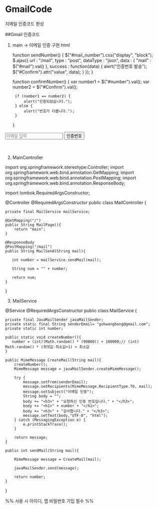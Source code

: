 # GmailCode
지메일 인증코드 완성

##Gmail 인증코드

1. main -> 이메일 인증 구현 html

	function sendNumber() {
		$("#mail_number").css("display", "block");
		$.ajax({
			url : "/mail",
			type : "post",
			dataType : "json",
			data : {
				"mail" : $("#mail").val()
			},
			success : function(data) {
				alert("인증번호 발송");
				$("#Confirm").attr("value", data);
			}
		});
	}

	function confirmNumber() {
		var number1 = $("#number").val();
		var number2 = $("#Confirm").val();

		if (number1 == number2) {
			alert("인증되었습니다.");
		} else {
			alert("번호가 다릅니다.");
		}
	}
</script>
<body>
	<div id="mail_input" name="mail_input">
		<input type="text" name="mail" id="mail" placeholder="이메일 입력">
		<button type="button" id="sendBtn" name="sendBtn"
			onclick="sendNumber()">인증번호</button>
	</div>
	<br>
	<div id="mail_number" name="mail_number" style="display: none">
		<input type="text" name="number" id="number" placeholder="인증번호 입력">
		<button type="button" name="confirmBtn" id="confirmBtn"
			onclick="confirmNumber()">이메일 인증</button>
	</div>
	<br>
	<input type="text" id="Confirm" name="Confirm" style="display: none"
		value="">
</body>
</html>

2. MainController 

import org.springframework.stereotype.Controller;
import org.springframework.web.bind.annotation.GetMapping;
import org.springframework.web.bind.annotation.PostMapping;
import org.springframework.web.bind.annotation.ResponseBody;

import lombok.RequiredArgsConstructor;

@Controller
@RequiredArgsConstructor
public class MailController {

    private final MailService mailService;

    @GetMapping("/")
    public String MailPage(){
        return "main";
    }

    @ResponseBody
    @PostMapping("/mail")
    public String MailSend(String mail){

       int number = mailService.sendMail(mail);

       String num = "" + number;

       return num;
    }
}


3. MailService

@Service
@RequiredArgsConstructor
public class MailService {

    private final JavaMailSender javaMailSender;
    private static final String senderEmail= "gohwangbong@gmail.com";
    private static int number;

    public static void createNumber(){
       number = (int)(Math.random() * (90000)) + 100000;// (int) Math.random() * (최댓값-최소값+1) + 최소값
    }

    public MimeMessage CreateMail(String mail){
        createNumber();
        MimeMessage message = javaMailSender.createMimeMessage();

        try {
            message.setFrom(senderEmail);
            message.setRecipients(MimeMessage.RecipientType.TO, mail);
            message.setSubject("이메일 인증");
            String body = "";
            body += "<h3>" + "요청하신 인증 번호입니다." + "</h3>";
            body += "<h1>" + number + "</h1>";
            body += "<h3>" + "감사합니다." + "</h3>";
            message.setText(body,"UTF-8", "html");
        } catch (MessagingException e) {
            e.printStackTrace();
        }

        return message;
    }

    public int sendMail(String mail){

        MimeMessage message = CreateMail(mail);

        javaMailSender.send(message);

        return number;
    }
}

%% 사용 시 아이디, 앱 비밀번호 기입 필수 %%

